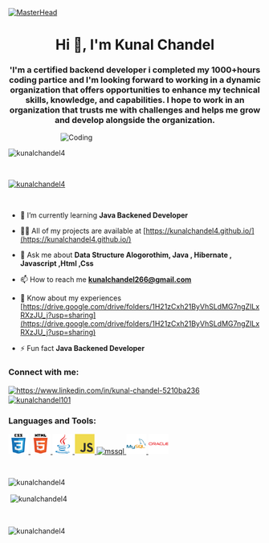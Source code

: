 [![MasterHead](https://c.tenor.com/GfSX-u7VGM4AAAAC/coding.gif)](https://kunalchandel4.github.io/)
<h1 align="center">Hi 👋, I'm Kunal Chandel</h1>
<h3 align="center">'I'm a certified backend developer i completed my 1000+hours coding partice and I'm looking forward to working in a dynamic organization that offers opportunities to enhance my technical skills, knowledge, and capabilities. I hope to work in an organization that trusts me with challenges and helps me grow and develop alongside the organization.</h3>
<img align="right" alt="Coding" width="400" src="https://cdn.dribbble.com/users/1162077/screenshots/5403918/focus-animation.gif"> 
<br>

<p align="left"> <img src="https://komarev.com/ghpvc/?username=kunalchandel4&label=Profile%20views&color=0e75b6&style=flat" alt="kunalchandel4" /> </p>
<br>

 <p align="left" style= "margin-right=20px" > <a href="https://github.com/ryo-ma/github-profile-trophy"><img src="https://github-profile-trophy.vercel.app/?username=kunalchandel4" alt="kunalchandel4" /></a> </p> 
 <br>

- 🌱 I’m currently learning **Java Backened Developer**

- 👨‍💻 All of my projects are available at [https://kunalchandel4.github.io/](https://kunalchandel4.github.io/)

- 💬 Ask me about **Data Structure Alogorothim, Java , Hibernate , Javascript ,Html ,Css**

- 📫 How to reach me **kunalchandel266@gmail.com**

- 📄 Know about my experiences [https://drive.google.com/drive/folders/1H21zCxh21ByVhSLdMG7ngZILxRXzJU_j?usp=sharing](https://drive.google.com/drive/folders/1H21zCxh21ByVhSLdMG7ngZILxRXzJU_j?usp=sharing)

- ⚡ Fun fact **Java Backened Developer**

<h3 align="left">Connect with me:</h3>
<p align="left">
<a href="https://linkedin.com/in/https://www.linkedin.com/in/kunal-chandel-5210ba236" target="blank"><img align="center" src="https://raw.githubusercontent.com/rahuldkjain/github-profile-readme-generator/master/src/images/icons/Social/linked-in-alt.svg" alt="https://www.linkedin.com/in/kunal-chandel-5210ba236" height="30" width="40" /></a>
<a href="https://instagram.com/kunalchandel101" target="blank"><img align="center" src="https://raw.githubusercontent.com/rahuldkjain/github-profile-readme-generator/master/src/images/icons/Social/instagram.svg" alt="kunalchandel101" height="30" width="40" /></a>
</p>

<h3 align="left">Languages and Tools:</h3>
<p align="left"> <a href="https://www.w3schools.com/css/" target="_blank" rel="noreferrer"> <img src="https://raw.githubusercontent.com/devicons/devicon/master/icons/css3/css3-original-wordmark.svg" alt="css3" width="40" height="40"/> </a> <a href="https://www.w3.org/html/" target="_blank" rel="noreferrer"> <img src="https://raw.githubusercontent.com/devicons/devicon/master/icons/html5/html5-original-wordmark.svg" alt="html5" width="40" height="40"/> </a> <a href="https://www.java.com" target="_blank" rel="noreferrer"> <img src="https://raw.githubusercontent.com/devicons/devicon/master/icons/java/java-original.svg" alt="java" width="40" height="40"/> </a> <a href="https://developer.mozilla.org/en-US/docs/Web/JavaScript" target="_blank" rel="noreferrer"> <img src="https://raw.githubusercontent.com/devicons/devicon/master/icons/javascript/javascript-original.svg" alt="javascript" width="40" height="40"/> </a> <a href="https://www.microsoft.com/en-us/sql-server" target="_blank" rel="noreferrer"> <img src="https://www.svgrepo.com/show/303229/microsoft-sql-server-logo.svg" alt="mssql" width="40" height="40"/> </a> <a href="https://www.mysql.com/" target="_blank" rel="noreferrer"> <img src="https://raw.githubusercontent.com/devicons/devicon/master/icons/mysql/mysql-original-wordmark.svg" alt="mysql" width="40" height="40"/> </a> <a href="https://www.oracle.com/" target="_blank" rel="noreferrer"> <img src="https://raw.githubusercontent.com/devicons/devicon/master/icons/oracle/oracle-original.svg" alt="oracle" width="40" height="40"/> </a> </p>
<br>

<p><img align="left" src="https://github-readme-stats.vercel.app/api/top-langs?username=kunalchandel4&show_icons=true&locale=en&layout=compact" alt="kunalchandel4" /></p>
<br>


<p>&nbsp;<img align="center" src="https://github-readme-stats.vercel.app/api?username=kunalchandel4&show_icons=true&locale=en" alt="kunalchandel4" /></p>
<br>

<p><img align="center" src="https://github-readme-streak-stats.herokuapp.com/?user=kunalchandel4&" alt="kunalchandel4" /></p>


